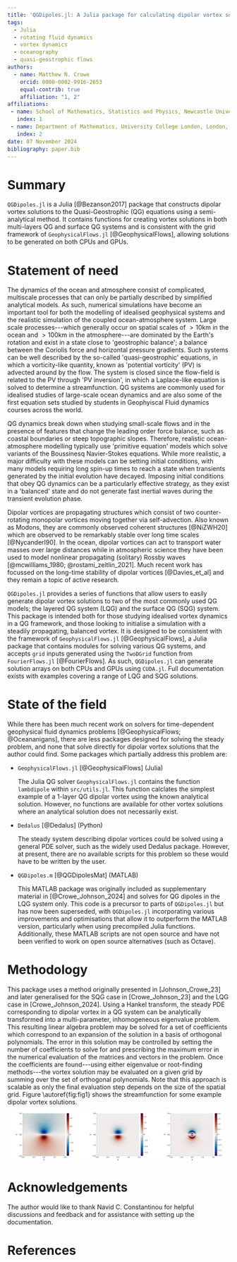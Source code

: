 ```yaml
---
title: 'QGDipoles.jl: A Julia package for calculating dipolar vortex solutions to the Quasi-Geostrophic equations'
tags:
  - Julia
  - rotating fluid dynamics
  - vortex dynamics
  - oceanography
  - quasi-geostrophic flows
authors:
  - name: Matthew N. Crowe
    orcid: 0000-0002-9916-2653
    equal-contrib: true
    affiliation: "1, 2"
affiliations:
 - name: School of Mathematics, Statistics and Physics, Newcastle University, Newcastle upon Tyne, NE1 7RU, UK
   index: 1
 - name: Department of Mathematics, University College London, London, WC1E 6BT, UK
   index: 2
date: 07 November 2024
bibliography: paper.bib
---
```


# Summary

`QGDipoles.jl` is a Julia [@Bezanson2017] package that constructs dipolar vortex solutions to the Quasi-Geostrophic (QG) equations using a semi-analytical method.
It contains functions for creating vortex solutions in both multi-layers QG and surface QG systems and is consistent with the grid framework of `GeophysicalFlows.jl` [@GeophysicalFlows], allowing solutions to be generated on both CPUs and GPUs.

# Statement of need

The dynamics of the ocean and atmosphere consist of complicated, multiscale processes that can only be partially described by simplified analytical models.
As such, numerical simulations have become an important tool for both the modelling of idealised geophysical systems and the realistic simulation of the coupled ocean-atmosphere system.
Large scale processes---which generally occur on spatial scales of $>10$km in the ocean and $>100$km in the atmosphere---are dominated by the Earth's rotation and exist in a state close to 'geostrophic balance'; a balance between the Coriolis force and horizontal pressure gradients.
Such systems can be well described by the so-called 'quasi-geostrophic' equations, in which a vorticity-like quantity, known as 'potential vorticity' (PV) is advected around by the flow.
The system is closed since the flow-field is related to the PV through 'PV inversion', in which a Laplace-like equation is solved to determine a streamfunction.
QG systems are commonly used for idealised studies of large-scale ocean dynamics and are also some of the first equation sets studied by students in Geophyiscal Fluid dynamics courses across the world.

QG dynamics break down when studying small-scale flows and in the presence of features that change the leading order force balance, such as coastal boundaries or steep topographic slopes.
Therefore, realistic ocean-atmosphere modelling typically use 'primitive equation' models which solve variants of the Boussinesq Navier-Stokes equations.
While more realistic, a major difficulty with these models can be setting initial conditions, with many models requiring long spin-up times to reach a state when transients generated by the initial evolution have decayed.
Imposing initial conditions that obey QG dynamics can be a particularly effective strategy, as they exist in a 'balanced' state and do not generate fast inertial waves during the transient evolution phase.

Dipolar vortices are propagating structures which consist of two counter-rotating monopolar vortices moving together via self-advection.
Also known as Modons, they are commonly observed coherent structures [@NiZWH20] which are observed to be remarkably stable over long time scales [@NycanderI90].
In the ocean, dipolar vortices can act to transport water masses over large distances while in atmospheric science they have been used to model nonlinear propagating (solitary) Rossby waves [@mcwilliams_1980; @rostami_zeitlin_2021].
Much recent work has focussed on the long-time stability of dipolar vortices [@Davies_et_al] and they remain a topic of active research.

`QGDipoles.jl` provides a series of functions that allow users to easily generate dipolar vortex solutions to two of the most commonly used QG models; the layered QG system (LQG) and the surface QG (SQG) system.
This package is intended both for those studying idealised vortex dynamics in a QG framework, and those looking to initialise a simulation with a steadily propagating, balanced vortex.
It is designed to be consistent with the framework of `GeophysicalFlows.jl` [@GeophysicalFlows], a Julia package that contains modules for solving various QG systems, and accepts `grid` inputs generated using the `TwoDGrid` function from `FourierFlows.jl` [@FourierFlows].
As such, `QGDipoles.jl` can generate solution arrays on both CPUs and GPUs using `CUDA.jl`.
Full documentation exists with examples covering a range of LQG and SQG solutions.

# State of the field

While there has been much recent work on solvers for time-dependent geophysical fluid dynamics problems [@GeophysicalFlows; @Oceananigans], there are less packages designed for solving the steady problem, and none that solve directly for dipolar vortex solutions that the author could find.
Some packages which partially address this problem are:

- `GeophysicalFlows.jl` [@GeophysicalFlows] (Julia)

  The Julia QG solver `GeophysicalFlows.jl` contains the function `lambdipole` within `src/utils.jl`.
  This function calclates the simplest example of a 1-layer QG dipolar vortex using the known analytical solution.
  However, no functions are available for other vortex solutions where an analytical solution does not necessarily exist.

- `Dedalus` [@Dedalus] (Python)

  The steady system describing dipolar vortices could be solved using a general PDE solver, such as the widely used Dedalus package.
  However, at present, there are no available scripts for this problem so these would have to be written by the user.

- `QGDipoles.m` [@QGDipolesMat] (MATLAB)

  This MATLAB package was originally included as supplementary material in [@Crowe_Johnson_2024] and solves for QG dipoles in the LQG system only.
  This code is a precursor to parts of `QGDipoles.jl` but has now been superseded, with `QGDipoles.jl` incorporating various improvements and optimisations that allow it to outperform the MATLAB version, particularly when using precompiled Julia functions.
  Additionally, these MATLAB scripts are not open source and have not been verified to work on open source alternatives (such as Octave).

# Methodology

This package uses a method originally presented in [Johnson_Crowe_23] and later generalised for the SQG case in [Crowe_Johnson_23] and the LQG case in [Crowe_Johnson_2024].
Using a Hankel transform, the steady PDE corresponding to dipolar vortex in a QG system can be analytically transformed into a multi-parameter, inhomogeneous eigenvalue problem.
This resulting linear algebra problem may be solved for a set of coefficients which correspond to an expansion of the solution in a basis of orthogonal polynomials.
The error in this solution may be controlled by setting the number of coefficients to solve for and prescribing the maximum error in the numerical evaluation of the matrices and vectors in the problem.
Once the coefficients are found---using either eigenvalue or root-finding methods---the vortex solution may be evaluated on a given grid by summing over the set of orthogonal polynomials.
Note that this approach is scalable as only the final evaluation step depends on the size of the spatial grid.
Figure \autoref{fig:fig1} shows the streamfunction for some example dipolar vortex solutions.

![Plots of the streamfunction for the Lamb-Chaplygin dipole, the Larichev-Reznik dipole and a mode 2 SQG dipole.\label{fig:fig1}](Fig_1.svg)

# Acknowledgements

The author would like to thank Navid C. Constantinou for helpful discussions and feedback and for assistance with setting up the documentation.

# References
